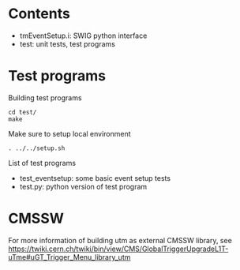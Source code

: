 Contents
========

* tmEventSetup.i: SWIG python interface
* test: unit tests, test programs

Test programs
=============

Building test programs

    cd test/
    make

Make sure to setup local environment

    . ../../setup.sh

List of test programs

* test_eventsetup:  some basic event setup tests
* test.py:      python version of test program

CMSSW
=====

For more information of building utm as external CMSSW library, see
https://twiki.cern.ch/twiki/bin/view/CMS/GlobalTriggerUpgradeL1T-uTme#uGT_Trigger_Menu_library_utm
